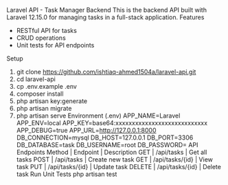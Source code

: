 Laravel API - Task Manager Backend
This is the backend API built with Laravel 12.15.0 for managing tasks in a full-stack application.
Features
- RESTful API for tasks
- CRUD operations
- Unit tests for API endpoints

Setup
1. git clone https://github.com/ishtiaq-ahmed1504a/laravel-api.git
2. cd laravel-api
3. cp .env.example .env
4. composer install
5. php artisan key:generate
6. php artisan migrate
7. php artisan serve
Environment (.env)
APP_NAME=Laravel
APP_ENV=local
APP_KEY=base64:xxxxxxxxxxxxxxxxxxxxxxxxxxxx
APP_DEBUG=true
APP_URL=http://127.0.0.1:8000
DB_CONNECTION=mysql
DB_HOST=127.0.0.1
DB_PORT=3306
DB_DATABASE=task
DB_USERNAME=root
DB_PASSWORD=
API Endpoints
Method | Endpoint | Description
GET | /api/tasks | Get all tasks
POST | /api/tasks | Create new task
GET | /api/tasks/{id} | View task
PUT | /api/tasks/{id} | Update task
DELETE | /api/tasks/{id} | Delete task
Run Unit Tests
php artisan test